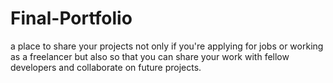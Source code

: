 # Final-Portfolio
 a place to share your projects not only if you're applying for jobs or working as a freelancer but also so that you can share your work with fellow developers and collaborate on future projects.
